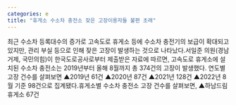 ```yaml
---
categories: e
title: "휴게소 수소차 충전소 잦은 고장이용자들 불편 초래"
---
```

최근 수소차 등록대수의 증가로 고속도로 휴게소 등에 수소차 충전기의 보급이 확대되고 있지만, 관리 부실 등으로 인해 잦은 고장이 발생하는 것으로 나타났다.서일준 의원(경남 거제, 국민의힘)이 한국도로공사로부터 제출받은 자료에 따르면, 고속도로 휴게소에 설치된 수소차 충전소는 2019년부터 올해 8월까지 총 374건의 고장이 발생했다. 연도별 고장 건수를 살펴보면 ▲2019년 61건 ▲2020년 87건 ▲2021년 128건 ▲2022년 8월 기준 98건으로 집계됐다.휴게소별 수소차 충전소 고장 건수를 살펴보면, ▲하남드림휴게소 67건
